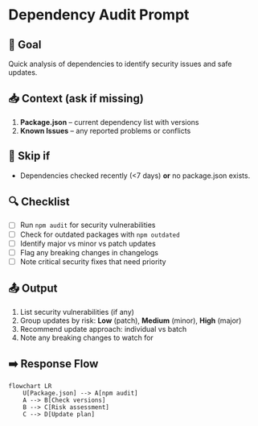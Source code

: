 # Dependency Audit Prompt

## 🎯 Goal
Quick analysis of dependencies to identify security issues and safe updates.

## 📥 Context (ask if missing)
1. **Package.json** – current dependency list with versions
2. **Known Issues** – any reported problems or conflicts

## 🚦 Skip if
- Dependencies checked recently (<7 days) **or** no package.json exists.

## 🔍 Checklist
- [ ] Run `npm audit` for security vulnerabilities
- [ ] Check for outdated packages with `npm outdated`
- [ ] Identify major vs minor vs patch updates
- [ ] Flag any breaking changes in changelogs
- [ ] Note critical security fixes that need priority

## 📤 Output
1. List security vulnerabilities (if any)
2. Group updates by risk: **Low** (patch), **Medium** (minor), **High** (major)
3. Recommend update approach: individual vs batch
4. Note any breaking changes to watch for

## ➡️ Response Flow
```mermaid
flowchart LR
    U[Package.json] --> A[npm audit]
    A --> B[Check versions]
    B --> C[Risk assessment]
    C --> D[Update plan]
```
